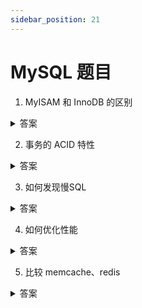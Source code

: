 ```yaml
---
sidebar_position: 21
---
```


# MySQL 题目


1. MyISAM 和 InnoDB 的区别
<details>
    <summary>答案</summary>
    
- MyISAM 不支持事务
- InnoDB 支持事务

</details>

2. 事务的 ACID 特性

<details>
    <summary>答案</summary>

1. A 原子性 Atomicity
2. C 一致性 Consistency
3. I 隔离性 Isolation
4. D 持久性 Durability

</details>


3. 如何发现慢SQL

 <details>
     <summary>答案</summary>
 
1. 开启慢查询
set global slow_query_log='ON';
set global slow_query_log_file='path/to/slow.log';
set global long_query_time=1;

2. explain [SQL 语句]
 </details>

4. 如何优化性能

<details>
     <summary>答案</summary>
 
1. 读写分离
2. 索引优化
3. 分析复杂SQL
4. 使用 kv 缓存，如 memcache、redis
5. 分库分表
</details>

5. 比较 memcache、redis

<details>
     <summary>答案</summary>
 
略
</details>


